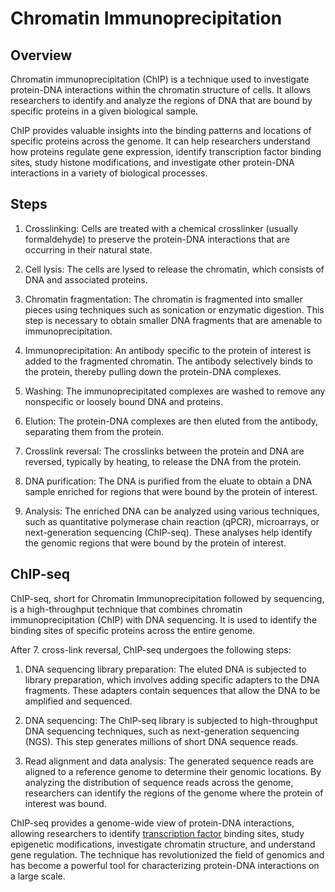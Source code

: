 # Chromatin Immunoprecipitation

## Overview

Chromatin immunoprecipitation (ChIP) is a technique used to investigate protein-DNA interactions within the chromatin structure of cells. It allows researchers to identify and analyze the regions of DNA that are bound by specific proteins in a given biological sample.

ChIP provides valuable insights into the binding patterns and locations of specific proteins across the genome. It can help researchers understand how proteins regulate gene expression, identify transcription factor binding sites, study histone modifications, and investigate other protein-DNA interactions in a variety of biological processes.

## Steps

1.  Crosslinking: Cells are treated with a chemical crosslinker (usually formaldehyde) to preserve the protein-DNA interactions that are occurring in their natural state.
    
2.  Cell lysis: The cells are lysed to release the chromatin, which consists of DNA and associated proteins.
    
3.  Chromatin fragmentation: The chromatin is fragmented into smaller pieces using techniques such as sonication or enzymatic digestion. This step is necessary to obtain smaller DNA fragments that are amenable to immunoprecipitation.
    
4.  Immunoprecipitation: An antibody specific to the protein of interest is added to the fragmented chromatin. The antibody selectively binds to the protein, thereby pulling down the protein-DNA complexes.
    
5.  Washing: The immunoprecipitated complexes are washed to remove any nonspecific or loosely bound DNA and proteins.
    
6.  Elution: The protein-DNA complexes are then eluted from the antibody, separating them from the protein.
    
7.  Crosslink reversal: The crosslinks between the protein and DNA are reversed, typically by heating, to release the DNA from the protein.
    
8.  DNA purification: The DNA is purified from the eluate to obtain a DNA sample enriched for regions that were bound by the protein of interest.
    
9.  Analysis: The enriched DNA can be analyzed using various techniques, such as quantitative polymerase chain reaction (qPCR), microarrays, or next-generation sequencing (ChIP-seq). These analyses help identify the genomic regions that were bound by the protein of interest.

## ChIP-seq

ChIP-seq, short for Chromatin Immunoprecipitation followed by sequencing, is a high-throughput technique that combines chromatin immunoprecipitation (ChIP) with DNA sequencing. It is used to identify the binding sites of specific proteins across the entire genome.

After 7. cross-link reversal, ChIP-seq undergoes the following steps:

1.  DNA sequencing library preparation: The eluted DNA is subjected to library preparation, which involves adding specific adapters to the DNA fragments. These adapters contain sequences that allow the DNA to be amplified and sequenced.
    
2.  DNA sequencing: The ChIP-seq library is subjected to high-throughput DNA sequencing techniques, such as next-generation sequencing (NGS). This step generates millions of short DNA sequence reads.
    
3.  Read alignment and data analysis: The generated sequence reads are aligned to a reference genome to determine their genomic locations. By analyzing the distribution of sequence reads across the genome, researchers can identify the regions of the genome where the protein of interest was bound.

ChIP-seq provides a genome-wide view of protein-DNA interactions, allowing researchers to identify [transcription factor](Transcription%20Factor.md) binding sites, study epigenetic modifications, investigate chromatin structure, and understand gene regulation. The technique has revolutionized the field of genomics and has become a powerful tool for characterizing protein-DNA interactions on a large scale.

